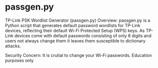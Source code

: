 # passgen.py
TP-Link PSK Wordlist Generator (passgen.py)
Overview:
passgen.py is a Python script that generates default password wordlists for TP-Link devices, reflecting their default Wi-Fi Protected Setup (WPS) keys. As TP-Link devices come with default passwords consisting of only 8 digits and users not always change them it leaves them susceptible to dictionary attacks.

Security Concern:
It is crutial to change your Wi-Fi passwords. Education purposes only 
